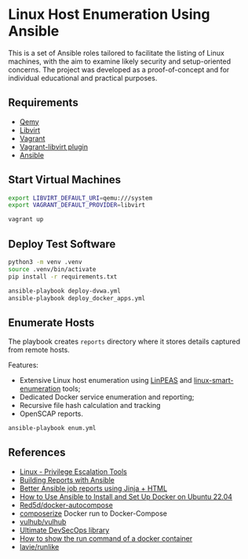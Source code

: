 # Linux Host Enumeration Using Ansible

This is a set of Ansible roles tailored to facilitate the listing of Linux machines, with the aim to examine likely security and setup-oriented concerns. The project was developed as a proof-of-concept and for individual educational and practical purposes.

## Requirements

- [Qemy](https://www.qemu.org/)
- [Libvirt](https://libvirt.org/)
- [Vagrant](https://www.vagrantup.com/)
- [Vagrant-libvirt plugin](https://vagrant-libvirt.github.io/vagrant-libvirt/configuration.html)
- [Ansible](https://docs.ansible.com/)

## Start Virtual Machines

```bash
export LIBVIRT_DEFAULT_URI=qemu:///system
export VAGRANT_DEFAULT_PROVIDER=libvirt

vagrant up
```

## Deploy Test Software

```bash
python3 -m venv .venv
source .venv/bin/activate
pip install -r requirements.txt

ansible-playbook deploy-dvwa.yml
ansible-playbook deploy_docker_apps.yml

```

## Enumerate Hosts

The playbook creates `reports` directory where it stores details captured from remote hosts.

Features:

- Extensive Linux host enumeration using [LinPEAS](https://github.com/carlospolop/PEASS-ng/tree/master/linPEAS) and [linux-smart-enumeration](https://github.com/diego-treitos/linux-smart-enumeration) tools;
- Dedicated Docker service enumeration and reporting;
- Recursive file hash calculation and tracking
- OpenSCAP reports.

```bash
ansible-playbook enum.yml
```

## References

- [Linux - Privilege Escalation Tools](https://github.com/swisskyrepo/PayloadsAllTheThings/blob/master/Methodology%20and%20Resources/Linux%20-%20Privilege%20Escalation.md#tools)
- [Building Reports with Ansible](https://ansible.ninja/building-reports-with-ansible/)
- [Better Ansible job reports using Jinja + HTML](https://github.com/jwkenney/ansible-job-report)
- [How to Use Ansible to Install and Set Up Docker on Ubuntu 22.04](https://www.digitalocean.com/community/tutorials/how-to-use-ansible-to-install-and-set-up-docker-on-ubuntu-22-04)
- [Red5d/docker-autocompose](https://github.com/Red5d/docker-autocompose)
- [composerize](https://www.composerize.com/) Docker run to Docker-Compose
- [vulhub/vulhub](https://github.com/vulhub/vulhub)
- [Ultimate DevSecOps library](https://github.com/sottlmarek/DevSecOps)
- [How to show the run command of a docker container](https://stackoverflow.com/questions/32758793/how-to-show-the-run-command-of-a-docker-container)
- [lavie/runlike](https://github.com/lavie/runlike)
